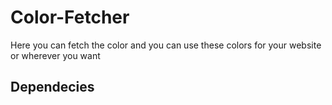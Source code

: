 # Color-Fetcher
Here you can fetch the color and you can use these colors for your website or wherever you want 

## Dependecies 
